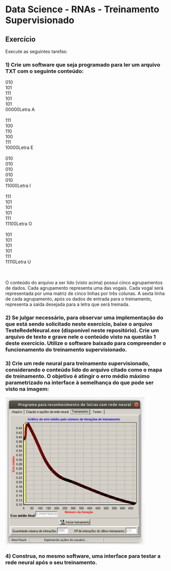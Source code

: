# Data Science - RNAs - Treinamento Supervisionado

## Exercício

Execute as seguintes tarefas:

### 1) Crie um software que seja programado para ler um arquivo TXT com o seguinte conteúdo:

010 <br/>
101 <br/>
111 <br/>
101 <br/>
101 <br/>
00000Letra A <br/>
 <br/>
111 <br/>
100 <br/>
110 <br/>
100 <br/>
111 <br/>
10000Letra E <br/>
 <br/>
010 <br/>
010 <br/>
010 <br/>
010 <br/>
010 <br/>
11000Letra I <br/>
 <br/>
111 <br/>
101 <br/>
101 <br/>
101 <br/>
111 <br/>
11100Letra O <br/>
 <br/>
101 <br/>
101 <br/>
101 <br/>
101 <br/>
111 <br/>
11110Letra  U <br/>
 <br/>
 <br/>

O conteúdo do arquivo a ser lido (visto acima) possui cinco agrupamentos de dados. 
Cada agrupamento representa uma das vogais. Cada vogal será representada por uma
matriz de cinco linhas por três colunas. A sexta linha de cada agrupamento, após
os dados de entrada para o treinamento, representa a saída desejada para a letra
que será treinada.
 <br/>

### 2) Se julgar necessário, para observar uma implementação do que está sendo solicitado neste exercício, baixe o arquivo TesteRedeNeural.exe (disponível neste repositório). Crie um arquivo de texto e grave nele o conteúdo visto na questão 1 deste exercício. Utilize o software baixado para compreender o funcionamento do treinamento supervisionado. 


### 3) Crie um rede neural para treinamento supervisionado, considerando o conteúdo lido do arquivo citado como o mapa de treinamento. O objetivo é atingir o erro médio máximo parametrizado na interface à semelhança do que pode ser visto na imagem:

![Drag Racing](./rna_letras_treinamento.png)

### 4) Construa, no mesmo software, uma interface para testar a rede neural após o seu treinamento.
